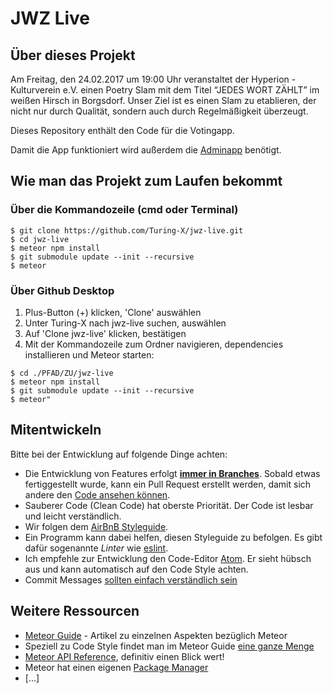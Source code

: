 # JWZ Live

## Über dieses Projekt
Am Freitag, den 24.02.2017 um 19:00 Uhr veranstaltet der Hyperion - Kulturverein e.V. einen Poetry Slam mit dem Titel “JEDES WORT ZÄHLT” im weißen Hirsch in Borgsdorf. Unser Ziel ist es einen Slam zu etablieren, der nicht nur durch Qualität, sondern auch durch Regelmäßigkeit überzeugt.

Dieses Repository enthält den Code für die Votingapp.

Damit die App funktioniert wird außerdem die [Adminapp](https://github.com/Turing-X/jwz-live-admin) benötigt.

## Wie man das Projekt zum Laufen bekommt
### Über die Kommandozeile (cmd oder Terminal)
```
$ git clone https://github.com/Turing-X/jwz-live.git
$ cd jwz-live
$ meteor npm install
$ git submodule update --init --recursive
$ meteor
```
### Über Github Desktop
1. Plus-Button (+) klicken, 'Clone' auswählen
2. Unter Turing-X nach jwz-live suchen, auswählen
3. Auf 'Clone jwz-live' klicken, bestätigen
4. Mit der Kommandozeile zum Ordner navigieren, dependencies installieren und Meteor starten:
```
$ cd ./PFAD/ZU/jwz-live
$ meteor npm install
$ git submodule update --init --recursive
$ meteor"
```

## Mitentwickeln
Bitte bei der Entwicklung auf folgende Dinge achten:
- Die Entwicklung von Features erfolgt **[immer in Branches](https://guides.github.com/introduction/flow/index.html)**. Sobald etwas fertiggestellt wurde, kann ein Pull Request erstellt werden, damit sich andere den [Code ansehen können](https://www.sitepoint.com/the-importance-of-code-reviews/).
- Sauberer Code (Clean Code) hat oberste Priorität. Der Code ist lesbar und leicht verständlich.
- Wir folgen dem [AirBnB Styleguide](https://github.com/airbnb/javascript).
- Ein Programm kann dabei helfen, diesen Styleguide zu befolgen. Es gibt dafür sogenannte *Linter* wie [eslint](http://eslint.org/).
- Ich empfehle zur Entwicklung den Code-Editor [Atom](https://atom.io/). Er sieht hübsch aus und kann automatisch auf den Code Style achten.
- Commit Messages [sollten einfach verständlich sein](http://chris.beams.io/posts/git-commit/#seven-rules)

## Weitere Ressourcen
- [Meteor Guide](https://guide.meteor.com) - Artikel zu einzelnen Aspekten bezüglich Meteor
- Speziell zu Code Style findet man im Meteor Guide [eine ganze Menge](https://guide.meteor.com/code-style.html)
- [Meteor API Reference](http://docs.meteor.com/), definitiv einen Blick wert!
- Meteor hat einen eigenen [Package Manager](https://atmospherejs.com/)
- [...]
